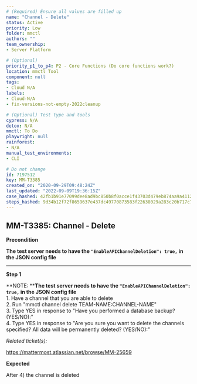 ```yaml
---
# (Required) Ensure all values are filled up
name: "Channel - Delete"
status: Active
priority: Low
folder: mmctl
authors: ""
team_ownership: 
- Server Platform

# (Optional)
priority_p1_to_p4: P2 - Core Functions (Do core functions work?)
location: mmctl Tool
component: null
tags: 
- Cloud N/A
labels: 
- Cloud-N/A
- fix-versions-not-empty-2022cleanup

# (Optional) Test type and tools
cypress: N/A
detox: N/A
mmctl: To Do
playwright: null
rainforest: 
- N/A
manual_test_environments: 
- CLI

# Do not change
id: 7197512
key: MM-T3385
created_on: "2020-09-29T09:48:24Z"
last_updated: "2022-09-09T19:36:15Z"
case_hashed: 42fb1b91e77099dee8ad9bc850b8f0acce1f43703d479eb874aa9a41121026b0575c4f1882989ac2366a27bd9df7dc54
steps_hashed: 9d34b12f72f8659637e437dc49770873583f22638029a283c20b717c7a6d547cff7da2817ab5e58ba916a8353425ad63
---
```


<!-- (Auto-generated) Based on frontmatter's "key" and "name" -->

## MM-T3385: Channel - Delete

**Precondition**

**The test server needs to have the `"EnableAPIChannelDeletion": true,` in the JSON config file**

---

**Step 1**

\*\*NOTE: \*\***The test server needs to have the `"EnableAPIChannelDeletion": true,` in the JSON config file**\
1\. Have a channel that you are able to delete\
2\. Run "mmctl channel delete TEAM-NAME:CHANNEL-NAME"\
3\. Type YES in response to "Have you performed a database backup? (YES/NO):"\
4\. Type YES in response to "Are you sure you want to delete the channels specified? All data will be permanently deleted? (YES/NO):"

_Related ticket(s):_

<https://mattermost.atlassian.net/browse/MM-25659>

**Expected**

After 4) the channel is deleted
